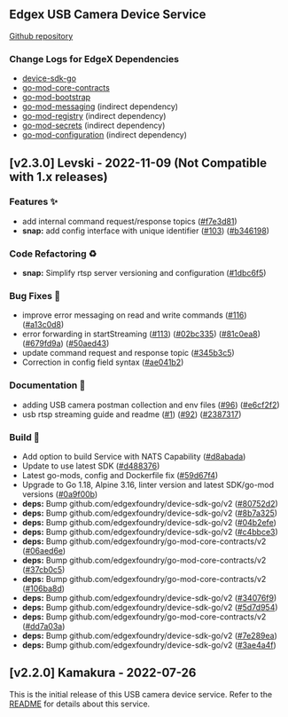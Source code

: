 
<a name="USB Camera Device Service (found in device-usb-camera) Changelog"></a>
## Edgex USB Camera Device Service
[Github repository](https://github.com/edgexfoundry/device-usb-camera)

### Change Logs for EdgeX Dependencies

- [device-sdk-go](https://github.com/edgexfoundry/device-sdk-go/blob/main/CHANGELOG.md)
- [go-mod-core-contracts](https://github.com/edgexfoundry/go-mod-core-contracts/blob/main/CHANGELOG.md)
- [go-mod-bootstrap](https://github.com/edgexfoundry/go-mod-bootstrap/blob/main/CHANGELOG.md)
- [go-mod-messaging](https://github.com/edgexfoundry/go-mod-messaging/blob/main/CHANGELOG.md) (indirect dependency)
- [go-mod-registry](https://github.com/edgexfoundry/go-mod-registry/blob/main/CHANGELOG.md)  (indirect dependency)
- [go-mod-secrets](https://github.com/edgexfoundry/go-mod-secrets/blob/main/CHANGELOG.md) (indirect dependency)
- [go-mod-configuration](https://github.com/edgexfoundry/go-mod-configuration/blob/main/CHANGELOG.md) (indirect dependency)

## [v2.3.0] Levski - 2022-11-09 (Not Compatible with 1.x releases)

### Features ✨
- add internal command request/response topics ([#f7e3d81](https://github.com/edgexfoundry/device-usb-camera/commits/f7e3d81))
- **snap:** add config interface with unique identifier ([#103](https://github.com/edgexfoundry/device-usb-camera/issues/103)) ([#b346198](https://github.com/edgexfoundry/device-usb-camera/commits/b346198))

### Code Refactoring ♻
- **snap:** Simplify rtsp server versioning and configuration ([#1dbc6f5](https://github.com/edgexfoundry/device-usb-camera/commits/1dbc6f5))

### Bug Fixes 🐛
- improve error messaging on read and write commands ([#116](https://github.com/edgexfoundry/device-usb-camera/issues/116)) ([#a13c0d8](https://github.com/edgexfoundry/device-usb-camera/commits/a13c0d8))
- error forwarding in startStreaming ([#113](https://github.com/edgexfoundry/device-usb-camera/issues/113)) ([#02bc335](https://github.com/edgexfoundry/device-usb-camera/commit/02bc3351eb583ffe88737b5638435757cc287900)) ([#81c0ea8](https://github.com/edgexfoundry/device-usb-camera/commits/81c0ea8)) ([#679fd9a](https://github.com/edgexfoundry/device-usb-camera/commits/679fd9a)) ([#50aed43](https://github.com/edgexfoundry/device-usb-camera/commits/50aed43fc5ea9f2235be704591a04f41aa30b17f))
- update command request and response topic ([#345b3c5](https://github.com/edgexfoundry/device-usb-camera/commits/345b3c5)) 
- Correction in config field syntax ([#ae041b2](https://github.com/edgexfoundry/device-usb-camera/commits/ae041b2))

### Documentation 📖
- adding USB camera postman collection and env files ([#96](https://github.com/edgexfoundry/device-usb-camera/issues/96)) ([#e6cf2f2](https://github.com/edgexfoundry/device-usb-camera/commits/e6cf2f2))
- usb rtsp streaming guide and readme ([#1](https://github.com/edgexfoundry/device-usb-camera/issues/1)) ([#92](https://github.com/edgexfoundry/device-usb-camera/issues/92)) ([#2387317](https://github.com/edgexfoundry/device-usb-camera/commits/2387317))

### Build 👷
- Add option to build Service with NATS Capability ([#d8abada](https://github.com/edgexfoundry/device-usb-camera/commits/d8abada))
- Update to use latest SDK ([#d488376](https://github.com/edgexfoundry/device-usb-camera/commits/d488376))
- Latest go-mods, config and Dockerfile fix ([#59d67f4](https://github.com/edgexfoundry/device-usb-camera/commits/59d67f4))
- Upgrade to Go 1.18, Alpine 3.16, linter version and latest SDK/go-mod versions ([#0a9f00b](https://github.com/edgexfoundry/device-usb-camera/commits/0a9f00b))
- **deps:** Bump github.com/edgexfoundry/device-sdk-go/v2 ([#80752d2](https://github.com/edgexfoundry/device-usb-camera/commits/80752d2))
- **deps:** Bump github.com/edgexfoundry/device-sdk-go/v2 ([#8b7a325](https://github.com/edgexfoundry/device-usb-camera/commits/8b7a325))
- **deps:** Bump github.com/edgexfoundry/device-sdk-go/v2 ([#04b2efe](https://github.com/edgexfoundry/device-usb-camera/commits/04b2efe))
- **deps:** Bump github.com/edgexfoundry/device-sdk-go/v2 ([#c4bbce3](https://github.com/edgexfoundry/device-usb-camera/commits/c4bbce3))
- **deps:** Bump github.com/edgexfoundry/go-mod-core-contracts/v2 ([#06aed6e](https://github.com/edgexfoundry/device-usb-camera/commits/06aed6e))
- **deps:** Bump github.com/edgexfoundry/go-mod-core-contracts/v2 ([#37cb0c5](https://github.com/edgexfoundry/device-usb-camera/commits/37cb0c5))
- **deps:** Bump github.com/edgexfoundry/go-mod-core-contracts/v2 ([#106ba8d](https://github.com/edgexfoundry/device-usb-camera/commits/106ba8d))
- **deps:** Bump github.com/edgexfoundry/device-sdk-go/v2 ([#34076f9](https://github.com/edgexfoundry/device-usb-camera/commits/34076f9))
- **deps:** Bump github.com/edgexfoundry/device-sdk-go/v2 ([#5d7d954](https://github.com/edgexfoundry/device-usb-camera/commits/5d7d954))
- **deps:** Bump github.com/edgexfoundry/go-mod-core-contracts/v2 ([#dd7a03a](https://github.com/edgexfoundry/device-usb-camera/commits/dd7a03a))
- **deps:** Bump github.com/edgexfoundry/device-sdk-go/v2 ([#7e289ea](https://github.com/edgexfoundry/device-usb-camera/commits/7e289ea))
- **deps:** Bump github.com/edgexfoundry/device-sdk-go/v2 ([#3ae4a4f](https://github.com/edgexfoundry/device-usb-camera/commits/3ae4a4f))


## [v2.2.0] Kamakura - 2022-07-26

This is the initial release of this USB camera device service. Refer to the [README](https://github.com/edgexfoundry/device-usb-camera/blob/v2.2.0/README.md) for details about this service.